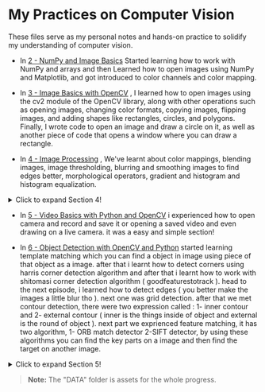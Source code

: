 # My Practices on Computer Vision

These files serve as my personal notes and hands-on practice to solidify my understanding of computer vision. 

- In [2 - NumPy and Image Basics](Files/2%20-%20NumPy%20and%20Image%20Basics) Started learning how to work with NumPy and arrays and then Learned how to open images using NumPy and Matplotlib, and got introduced to color channels and color mapping.

- In [3 - Image Basics with OpenCV](Files/3%20-%20Image%20Basics%20with%20OpenCV)  , I learned how to open images using the cv2 module of the OpenCV library, along with other operations such as opening images, changing color formats, copying images, flipping images, and adding shapes like rectangles, circles, and polygons.
Finally, I wrote code to open an image and draw a circle on it, as well as another piece of code that opens a window where you can draw a rectangle.

- In [4 - Image Processing](Files/4%20-%20Image%20Processing) , We've learnt about color mappings, blending images, image thresholding, blurring and smoothing images to find edges better,
morphological operators, gradient and histogram and histogram equalization.
<details>
  <summary>Click to expand Section 4!</summary>
    23- blending and pasting images: 
> cv2.addWeighted : this is used to blend two image on each other (opacity)


25- image thresholding:
> itroduction to: cv2.threshold , first of all you turn image into gray. then you try using threshold to add some effect on image.

> a function to show images in customized size (this will display image a little larger): 
```
def show_pic(img):
    fig = plt.figure(figsize=(15,15))
    ax = fig.add_subplot(111)
    ax.imshow(img,cmap='gray')
```
```
show_pic(img)
```
> cv2.adaptiveThreshold : this will look into neighberhood pixels to make the changes 

26- blurring and smoothing images: it will help to reduce the noise, or help a computer vision application to focus on details. **blurring and moothing** always combined with *edge detection*. edge detection algorithm detects too many edges when a high resolution picture shows up without any blurring.
**gamma correction** : this will help to make the picture brighter or darker.
**kernel based filters** : kernel filters are some matrices and they will apply some mathematic operation to pixels to make the new image. 

27- **blurring**: blurring is used to blur images if they are noisy or reduce the image detail to detect edges better. we use brick image because it is easy to see outline of each brick.

> if you choose a gamma value less than 1, then you make the picture brighter. example : 1/4
```
gamma = 1/4
# to effect the image we use np.power. also power is related to the same power in math.
# it's trying to increase the value of power of pixels by the power, and power comes from gamma variable.
result = np.power(i,gamma) 
display_img(result)
```

> *Blurring* : first we make a kernel. then we apply a 2D filter on it.
```
kernel = np.ones(shape = (5,5),dtype = np.float32)/25
```
```
# -1 means input depth is the same as output depth
dst = cv2.filter2D(img , -1,kernel)
display_img(dst)
```
> *blurring gaussian and median methods*:
```
# guassian
blurred_img = cv2.GaussianBlur(img,(5,5),10)
display_img(blurred_img)
```
```
# median
median = cv2.medianBlur(noise_img,5)
display_img(median)
```
```
# bilateral
blur = cv2.bilateralFilter(img, 9,75,75)
display_img(blur)
```
**there are many ways to make a blur img and things like this, it's guess and check most of the time**

28-  **morphological operators** : this is sets of kernels that can achieve a variety of effects, such as reducing noise. certain operators are very good at reducing black points on a white background ( and vice versa )

*Erode* :
```
this will erode edges.
result = cv2.erode(img,kernel,iterations= 4)
```
*Opening* : 
```
# using opening ( morphological operator ) to get rid of this noise 
opening = cv2.morphologyEx(noise_img,cv2.MORPH_OPEN,kernel)
```
*closing*: 
```
# closing 
closing = cv2.morphologyEx(black_noise_img,cv2.MORPH_CLOSE,kernel)
```
*morphological gradient*:
```
gradient = cv2.morphologyEx(img,cv2.MORPH_GRADIENT,kernel)
```


> *Most used codes around the projects* : 
```
# imports
import cv2 
import numpy as np
import matplotlib.pyplot as plt
```
```
# img loadmentory
 def load_img():
     blank_img = np.zeros((600,600))
     font = cv2.FONT_HERSHEY_SIMPLEX
     cv2.putText(blank_img,text = 'ABCDE' , org = (50,300) , fontFace = font , fontScale = 5 , color = (255,255,255),thickness = 4)
     return blank_img
```
38 : Drawing Shape on live video ( this technique will be used on obj detection ) 
</details>

- In [5 - Video Basics with Python and OpenCV](Files/5%20-%20Video%20Basics%20with%20Python%20and%20OpenCV) i experienced how to open camera and record and save it or opening a saved video and even drawing on a live camera. it was a easy and simple section!

- In [6 - Object Detection with OpenCV and Python](6%20-%20Object%20Detection%20with%20OpenCV%20and%20Python) started learning template matching which you can find a object in image using piece of that object as a image. after that i learnt how to detect corners using harris corner detection algorithm and after that i learnt how to work with shitomasi corner detection algorithm ( goodfeaturestotrack ). head to the next episode, i learned how to detect edges ( you better make the images a little blur tho ). next one was grid detection. after that we met contour detection, there were two expression called : 1- inner contour and 2- external contour ( inner is the things inside of object and external is the round of object ). next part we exprienced feature matching, it has two algorithm, 1- ORB match detector 2-SIFT detector, by using these algorithms you can find the key parts on a image and then find the target on another image.


<details>
  <summary>Click to expand Section 5!</summary>
  42- Template Matching: we find our "x" data using "y" data. we can use these methods: 
  ['cv2.TM_CCOEFF', 'cv2.TM_CCOEFF_NORMED', 'cv2.TM_CCORR','cv2.TM_CCORR_NORMED', 'cv2.TM_SQDIFF', 'cv2.TM_SQDIFF_NORMED']

  43 & 44- Corner detection: we will look at some of the most popular algorithms: 1- harris corner detection 2- shi-tomasi corner detection

  45 - edge detection : in this lecture we learn how to work with canny edge detector which is one of the most popular edge detection algorithms. it developed in 1986 by john canny and it's multi-stage algorithm (A multi-stage algorithm is a method that solves a problem through a sequence of steps or stages, where the solution at one stage depends on the results of the previous stages. It breaks down a complex problem into simpler subproblems, solves them step-by-step, and combines these solutions to get the final answer). *the first step is to apply gaussian filter to smooth image in order to remove noise. in the next step we apply non-maximum suppression to get rid of suprious response to edge detection. then apply double threshold to determine potential edges. then it will finalize the detection of edges by supperssing all the other edges that are weak and not connected to strong edges.**note:** for high resolution images when you only want general edges, it is usually a good idea to apply a custom blur before applying the canny algorithm. also this algorithm requires a user to decide on low and high threshold values.*

  45 - grid detection : this is often used for camera calibration.
  47 - contour detection : contours are a useful tool for shape analysis and object detection and recognition.
  
 
  
</details>


> **Note:** The "DATA" folder is assets for the whole progress.
